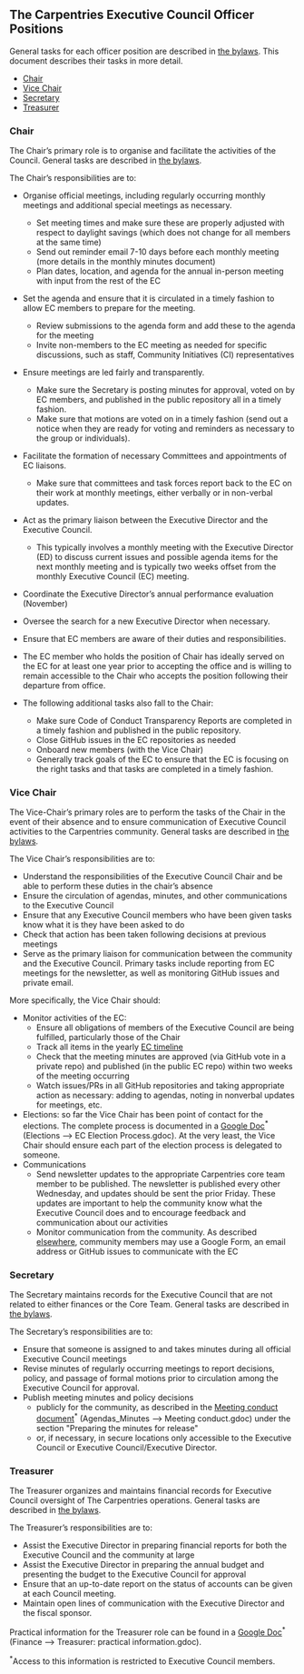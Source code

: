 ## The Carpentries Executive Council Officer Positions

General tasks for each officer position are described in
[the bylaws](https://docs.carpentries.org/topic_folders/governance/bylaws.html#executive-council).
This document describes their tasks in more detail.


* [Chair](#chair)
* [Vice Chair](#vice_chair)
* [Secretary](#secretary)
* [Treasurer](#treasurer)

### Chair

The Chair’s primary role is to organise and facilitate the activities of the Council. General tasks are described in
[the bylaws](https://docs.carpentries.org/topic_folders/governance/bylaws.html#executive-council).

The Chair’s responsibilities are to:

* Organise official meetings, including regularly occurring monthly meetings and additional special meetings as necessary.
  * Set meeting times and make sure these are properly adjusted with respect to daylight savings (which does not change for all members at the same time)
  * Send out reminder email 7-10 days before each monthly meeting (more details in the monthly minutes document)
  * Plan dates, location, and agenda for the annual in-person meeting with input from the rest of the EC
* Set the agenda and ensure that it is circulated in a timely fashion to allow EC members to prepare for the meeting.
  * Review submissions to the agenda form and add these to the agenda for the meeting
  * Invite non-members to the EC meeting as needed for specific discussions, such as staff, Community Initiatives (CI) representatives
* Ensure meetings are led fairly and transparently.
  * Make sure the Secretary is posting minutes for approval, voted on by EC members, and published in the public repository all in a timely fashion.
  * Make sure that motions are voted on in a timely fashion (send out a notice when they are ready for voting and reminders as necessary to the group or individuals).
* Facilitate the formation of necessary Committees and appointments of EC liaisons.
  * Make sure that committees and task forces report back to the EC on their work at monthly meetings, either verbally or in non-verbal updates.
* Act as the primary liaison between the Executive Director and the Executive Council.
  * This typically involves a monthly meeting with the Executive Director (ED) to discuss current issues and possible agenda items for the next monthly meeting and is typically two weeks offset from the monthly Executive Council (EC) meeting.
* Coordinate the Executive Director’s annual performance evaluation (November)
* Oversee the search for a new Executive Director when necessary.
* Ensure that EC members are aware of their duties and responsibilities.
* The EC member who holds the position of Chair has ideally served on the EC for at least one year prior to accepting the office and is willing to remain accessible to the Chair who accepts the position following their departure from office.

* The following additional tasks also fall to the Chair:
  * Make sure Code of Conduct Transparency Reports are completed in a timely fashion and published in the public repository.
  * Close GitHub issues in the EC repositories as needed
  * Onboard new members (with the Vice Chair)
  * Generally track goals of the EC to ensure that the EC is focusing on the right tasks and that tasks are completed in a timely fashion.

### Vice Chair

The Vice-Chair’s primary roles are to perform the tasks of the Chair in the event of their absence and to ensure communication
of Executive Council activities to the Carpentries community. General tasks are described in
[the bylaws](https://docs.carpentries.org/topic_folders/governance/bylaws.html#vice-chair).

The Vice Chair’s responsibilities are to:

* Understand the responsibilities of the Executive Council Chair and be able to perform these duties in the chair’s absence
* Ensure the circulation of agendas, minutes, and other communications to the Executive Council
* Ensure that any Executive Council members who have been given tasks know what it is they have been asked to do
* Check that action has been taken following decisions at previous meetings
* Serve as the primary liaison for communication between the community and the Executive Council. Primary tasks include reporting from EC meetings for the newsletter, as well as monitoring GitHub issues and private email.

More specifically, the Vice Chair should:

* Monitor activities of the EC:
  * Ensure all obligations of members of the Executive Council are being fulfilled, particularly those of the Chair
  * Track all items in the yearly [EC timeline](https://docs.carpentries.org/topic_folders/governance/executive-council.html#yearly-timeline
)
  * Check that the meeting minutes are approved (via GitHub vote in a private repo) and published (in the public EC repo) within two weeks of the meeting occurring
  * Watch issues/PRs in all GitHub repositories and taking appropriate action as necessary: adding to agendas, noting in nonverbal updates for meetings, etc.
* Elections: so far the Vice Chair has been point of contact for the elections. The complete process is documented in a <u>Google Doc</u><sup>*</sup> (Elections --> EC Election Process.gdoc). At the very least, the Vice Chair should ensure each part of the election process is delegated to someone.
* Communications
  * Send newsletter updates to the appropriate Carpentries core team member to be published. The newsletter is published every other Wednesday, and updates should be sent the prior Friday. These updates are important to help the community know what the Executive Council does and to encourage feedback and communication about our activities
  * Monitor communication from the community. As described [elsewhere](https://docs.carpentries.org/topic_folders/governance/executive-council.html#communication), community members may use a Google Form, an email address or GitHub issues to communicate with the EC

### Secretary

The Secretary maintains records for the Executive Council that are not related to either finances or the Core Team. General tasks are described in
[the bylaws](https://docs.carpentries.org/topic_folders/governance/bylaws.html#secretary).

The Secretary’s responsibilities are to:

* Ensure that someone is assigned to and takes minutes during all official Executive Council meetings
* Revise minutes of regularly occurring meetings to report decisions, policy, and passage of formal motions prior to
circulation among the Executive Council for approval.
* Publish meeting minutes and policy decisions
  * publicly for the community, as described in the <u>Meeting conduct document</u><sup>*</sup> (Agendas_Minutes --> Meeting conduct.gdoc) under the section "Preparing the minutes for release"
  * or, if necessary, in secure locations only accessible to the Executive Council or Executive Council/Executive Director.

### Treasurer

The Treasurer organizes and maintains financial records for Executive Council oversight of The Carpentries operations. General tasks are
described in [the bylaws](https://docs.carpentries.org/topic_folders/governance/bylaws.html#treasurer).

The Treasurer’s responsibilities are to:

* Assist the Executive Director in preparing financial reports for both the Executive Council and the community at large
* Assist the Executive Director in preparing the annual budget and presenting the budget to the Executive Council for approval
* Ensure that an up-to-date report on the status of accounts can be given at each Council meeting.
* Maintain open lines of communication with the Executive Director and the fiscal sponsor.

Practical information for the Treasurer role can be found in a <u>Google Doc</u><sup>*</sup> (Finance --> Treasurer: practical information.gdoc).


<sup>*</sup>Access to this information is restricted to Executive Council members.

<!--
Original sources:

- [Chair](https://docs.google.com/document/d/1bW2TqnFrT-pSlASZvtRkJ89WsbeCGDoETpEXUkHGLyI/edit)
- [Vice Chair](https://docs.google.com/document/d/1mjsv0bVc6TlVSuMS0Fp3KTtSWglEULvP4u_ngpP73rU/edit)
- [Treasurer](https://docs.google.com/document/d/1i7BX7PEU9kF3fNLh7aD3qD0Ro3bKwdIzqL9UoglGZTc/edit#heading=h.r2lkwgs29qo0)
-->
